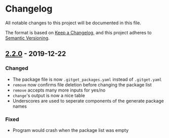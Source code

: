 # Changelog

All notable changes to this project will be documented in this file.

The format is based on [Keep a Changelog](https://keepachangelog.com/en/1.0.0/),
and this project adheres to [Semantic Versioning](https://semver.org/spec/v2.0.0.html).

## [2.2.0] - 2019-12-22

### Changed

- The package file is now `.gitget_packages.yaml` instead of `.gitget.yaml`
- `remove` now confirms file deletion before changing the package list
- `remove` accepts many more inputs for yes/no
- `change`'s output is now a nice table
- Underscores are used to seperate components of the generate package names

### Fixed

- Program would crash when the package list was empty

[2.2.0]: https://github.com/awesmubarak/gitget/releases/tag/v2.2.0
